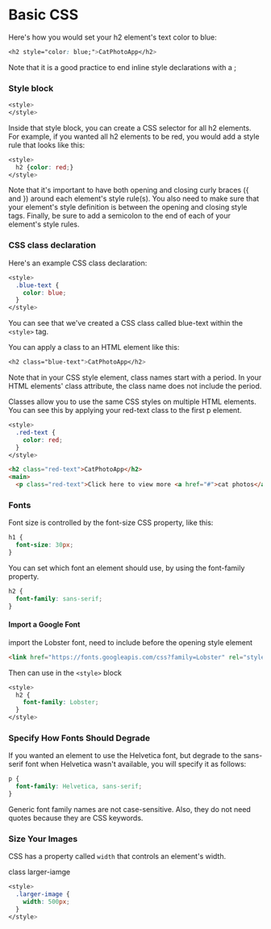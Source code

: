 # Basic CSS

Here's how you would set your h2 element's text color to blue:
```css
<h2 style="color: blue;">CatPhotoApp</h2>
```
Note that it is a good practice to end inline style declarations with a ;

### Style block

```css
<style>
</style>
```

Inside that style block, you can create a CSS selector for all h2 elements. 
For example, if you wanted all h2 elements to be red, you would add a style rule that looks like this:

```css
<style>
  h2 {color: red;}
</style>
```
Note that it's important to have both opening and closing curly braces ({ and }) around each element's style rule(s).
You also need to make sure that your element's style definition is between the opening and closing style tags.
Finally, be sure to add a semicolon to the end of each of your element's style rules.


### CSS class declaration

Here's an example CSS class declaration:

```css
<style>
  .blue-text {
    color: blue;
  }
</style>
```
You can see that we've created a CSS class called blue-text within the `<style>` tag.

You can apply a class to an HTML element like this:
```css
<h2 class="blue-text">CatPhotoApp</h2>
```
Note that in your CSS style element, class names start with a period. In your HTML elements' class attribute, the class name does not include the period.

Classes allow you to use the same CSS styles on multiple HTML elements. You can see this by applying your red-text class to the first p element.
```css
<style>
  .red-text {
    color: red;
  }
</style>
```
```html
<h2 class="red-text">CatPhotoApp</h2>
<main>
  <p class="red-text">Click here to view more <a href="#">cat photos</a>.</p>
```

### Fonts

Font size is controlled by the font-size CSS property, like this:
```css
h1 {
  font-size: 30px;
}
```

You can set which font an element should use, by using the font-family property.

```css
h2 {
  font-family: sans-serif;
}
```

#### Import a Google Font

import the Lobster font, need to include before the opening style element

```html
<link href="https://fonts.googleapis.com/css?family=Lobster" rel="stylesheet" type="text/css">
```
Then can use in the `<style>` block
```css
<style>
  h2 {
    font-family: Lobster;
  }
</style>
```

### Specify How Fonts Should Degrade

If you wanted an element to use the Helvetica font, but degrade to the sans-serif font when Helvetica wasn't available, 
you will specify it as follows:

```css
p {
  font-family: Helvetica, sans-serif;
}
```
Generic font family names are not case-sensitive. Also, they do not need quotes because they are CSS keywords.

### Size Your Images

CSS has a property called `width` that controls an element's width.

class larger-iamge

```css
<style>
  .larger-image {
    width: 500px;
  }
</style>
```


